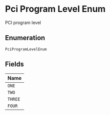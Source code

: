 
# Pci Program Level Enum

PCI program level

## Enumeration

`PciProgramLevelEnum`

## Fields

| Name |
|  --- |
| `ONE` |
| `TWO` |
| `THREE` |
| `FOUR` |

